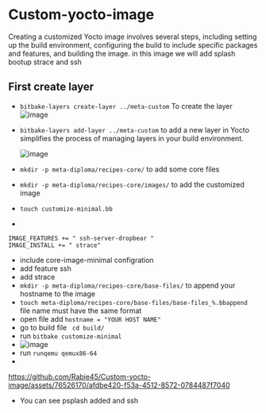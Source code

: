 # Custom-yocto-image
Creating a customized Yocto image involves several steps, including setting up the build environment, configuring the build to include specific packages and features, and building the image.
in this image we will add splash bootup strace and ssh

## First create layer
 - ```bitbake-layers create-layer ../meta-custom``` To create the layer
   ![image](https://github.com/Rabie45/Custom-yocto-image/assets/76526170/aca483a0-f80a-4ab9-876f-766a39f9f433)

 - ```bitbake-layers add-layer ../meta-custom```   to add a new layer in Yocto simplifies the process of managing layers in your build environment.
   
   ![image](https://github.com/Rabie45/Custom-yocto-image/assets/76526170/53866b2e-e16d-4368-8932-9cfda1c794a1)

 - ```mkdir -p meta-diploma/recipes-core/``` to add some core files 
 - ```mkdir -p meta-diploma/recipes-core/images/``` to add the customized image
 - ```touch customize-minimal.bb```
 -
``` include recipes-core/images/core-image-minimal.bb
IMAGE_FEATURES += " ssh-server-dropbear "
IMAGE_INSTALL += " strace"
```
- include core-image-minimal configration
- add feature ssh
- add strace
- ```mkdir -p meta-diploma/recipes-core/base-files/```  to append your hostname to the image
- ```touch meta-diploma/recipes-core/base-files/base-files_%.bbappend ``` file name must have the same format
- open file add ```hostname = "YOUR HOST NAME" ```
- go to build file ``` cd build/```
- run ```bitbake customize-minimal```
- ![image](https://github.com/Rabie45/Custom-yocto-image/assets/76526170/2cf3dd8a-dca3-40e4-b9a0-30c16f05b344)
- run ```runqemu qemux86-64```
- 

https://github.com/Rabie45/Custom-yocto-image/assets/76526170/afdbe420-f53a-4512-8572-0784487f7040


- You can see psplash added and ssh 



